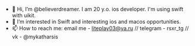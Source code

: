 - 👋 Hi, I’m @believerdreamer. I am 20 y.o. ios developer. I'm using swift with uikit. 
- 👀 I’m interested in Swift and interesting ios and macos opportunities.
- 📫 How to reach me: email me - liteplay03@ya.ru // telegram - rsxr_tg // vk - @mykatharsis 

<!---
believerdreamer/believerdreamer is a ✨ special ✨ repository because its `README.md` (this file) appears on your GitHub profile.
You can click the Preview link to take a look at your changes.
--->
